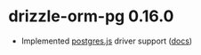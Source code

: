 # drizzle-orm-pg 0.16.0

- Implemented [postgres.js](https://github.com/porsager/postgres) driver support ([docs](/drizzle-orm-pg/src/postgres-js/README.md))
